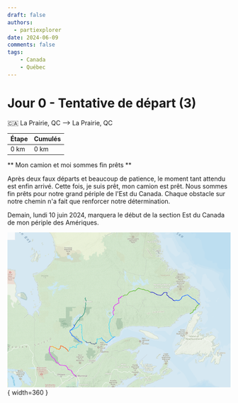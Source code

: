 ```yaml
---
draft: false
authors:
  - partiexplorer
date: 2024-06-09
comments: false
tags:
    - Canada
    - Québec
---
```


# Jour 0 - Tentative de départ (3)

🇨🇦 La Prairie, QC --> La Prairie, QC


|  Étape  |   Cumulés   |
|---------|-------------|
|  0 km |     0 km  |

** Mon camion et moi sommes fin prêts **

Après deux faux départs et beaucoup de patience, le moment tant attendu est enfin arrivé. Cette fois, je suis prêt, mon camion est prêt. Nous sommes fin prêts pour notre grand périple de l'Est du Canada. Chaque obstacle sur notre chemin n'a fait que renforcer notre détermination.

Demain, lundi 10 juin 2024, marquera le début de la section Est du Canada de mon périple des Amériques.

![Itinéraire](/assets/images/blog/itineraire001.png){ width=360 }
